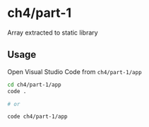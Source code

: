 # ch4/part-1

Array extracted to static library

## Usage

Open Visual Studio Code from `ch4/part-1/app`

```bash
cd ch4/part-1/app
code .

# or

code ch4/part-1/app
```
